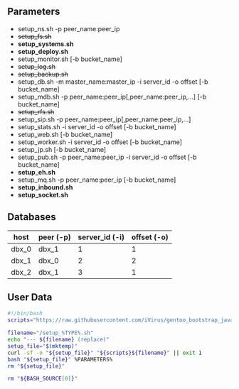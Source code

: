 ## Parameters

* setup_ns.sh -p peer_name:peer_ip
* ~~setup_fs.sh~~
* **setup_systems.sh**
* **setup_deploy.sh**
* setup_monitor.sh [-b bucket_name]
* ~~setup_log.sh~~
* ~~setup_backup.sh~~
* setup_db.sh -m master_name:master_ip -i server_id -o offset [-b bucket_name]
* setup_mdb.sh -p peer_name:peer_ip[,peer_name:peer_ip,...] [-b bucket_name]
* ~~setup_rfs.sh~~
* setup_sip.sh -p peer_name:peer_ip[,peer_name:peer_ip,...]
* setup_stats.sh -i server_id -o offset [-b bucket_name]
* setup_web.sh [-b bucket_name]
* setup_worker.sh -i server_id -o offset [-b bucket_name]
* setup_jp.sh [-b bucket_name]
* setup_pub.sh -p peer_name:peer_ip -i server_id -o offset [-b bucket_name]
* **setup_eh.sh**
* setup_mq.sh -p peer_name:peer_ip [-b bucket_name]
* **setup_inbound.sh**
* **setup_socket.sh**

## Databases

| host  | peer (-p) | server_id (-i) | offset (-o) |
| ----- | --------- | -------------- | ----------- |
| dbx_0 | dbx_1     | 1              | 1           |
| dbx_1 | dbx_0     | 2              | 2           |
| dbx_2 | dbx_1     | 3              | 1           |

## User Data

```bash
#!/bin/bash
scripts="https://raw.githubusercontent.com/iVirus/gentoo_bootstrap_java/master/templates/hvm/scripts"

filename="/setup_%TYPE%.sh"
echo "--- ${filename} (replace)"
setup_file="$(mktemp)"
curl -sf -o "${setup_file}" "${scripts}${filename}" || exit 1
bash "${setup_file}" %PARAMETERS%
rm "${setup_file}"

rm "${BASH_SOURCE[0]}"
```
